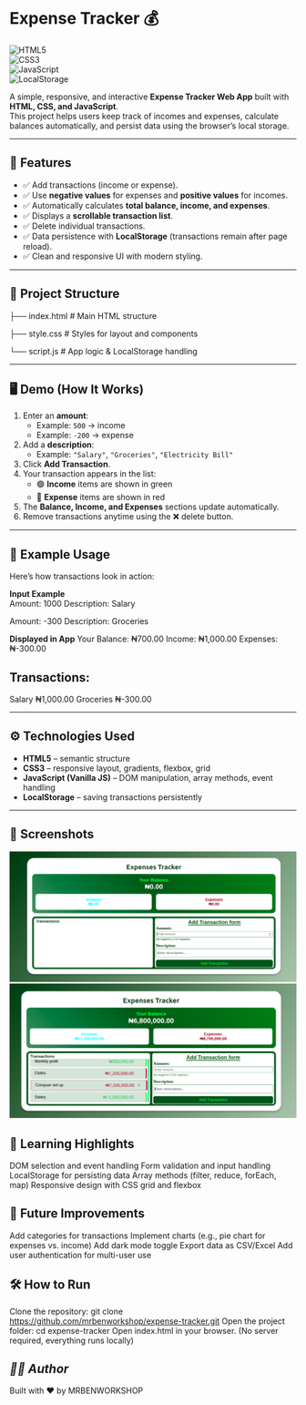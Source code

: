 # Expense Tracker 💰

![HTML5](https://img.shields.io/badge/HTML5-E34F26?style=for-the-badge&logo=html5&logoColor=white)  
![CSS3](https://img.shields.io/badge/CSS3-1572B6?style=for-the-badge&logo=css3&logoColor=white)  
![JavaScript](https://img.shields.io/badge/JavaScript-F7E017?style=for-the-badge&logo=javascript&logoColor=black)  
![LocalStorage](https://img.shields.io/badge/Storage-LocalStorage-blue?style=for-the-badge&logo=google-chrome&logoColor=white)  


A simple, responsive, and interactive **Expense Tracker Web App** built with **HTML, CSS, and JavaScript**.  
This project helps users keep track of incomes and expenses, calculate balances automatically, and persist data using the browser’s local storage.

---

## 🚀 Features
- ✅ Add transactions (income or expense).  
- ✅ Use **negative values** for expenses and **positive values** for incomes.  
- ✅ Automatically calculates **total balance, income, and expenses**.  
- ✅ Displays a **scrollable transaction list**.  
- ✅ Delete individual transactions.  
- ✅ Data persistence with **LocalStorage** (transactions remain after page reload).  
- ✅ Clean and responsive UI with modern styling.  

---

## 📂 Project Structure
├── index.html # Main HTML structure

├── style.css # Styles for layout and components

└── script.js # App logic & LocalStorage handling


---

## 🖥️ Demo (How It Works)
1. Enter an **amount**:
   - Example: `500` → income  
   - Example: `-200` → expense  
2. Add a **description**:
   - Example: `"Salary"`, `"Groceries"`, `"Electricity Bill"`  
3. Click **Add Transaction**.  
4. Your transaction appears in the list:  
   - 🟢 **Income** items are shown in green  
   - 🔴 **Expense** items are shown in red  
5. The **Balance, Income, and Expenses** sections update automatically.  
6. Remove transactions anytime using the ❌ delete button.  

---

## 📝 Example Usage
Here’s how transactions look in action:

**Input Example**  
Amount: 1000
Description: Salary

Amount: -300
Description: Groceries

**Displayed in App**
Your Balance: ₦700.00
Income: ₦1,000.00
Expenses: ₦-300.00

## Transactions:
Salary ₦1,000.00
Groceries ₦-300.00


---

## ⚙️ Technologies Used
- **HTML5** – semantic structure  
- **CSS3** – responsive layout, gradients, flexbox, grid  
- **JavaScript (Vanilla JS)** – DOM manipulation, array methods, event handling  
- **LocalStorage** – saving transactions persistently  

---

## 📸 Screenshots
![App 1st Screenshot](Screenshot1.png)
![App 2nd Screenshot](Screenshot2.png)

## 📖 Learning Highlights
DOM selection and event handling
Form validation and input handling
LocalStorage for persisting data
Array methods (filter, reduce, forEach, map)
Responsive design with CSS grid and flexbox

## 🚧 Future Improvements
Add categories for transactions
Implement charts (e.g., pie chart for expenses vs. income)
Add dark mode toggle
Export data as CSV/Excel
Add user authentication for multi-user use

## 🛠️ How to Run
Clone the repository:
git clone https://github.com/mrbenworkshop/expense-tracker.git
Open the project folder:
cd expense-tracker
Open index.html in your browser.
(No server required, everything runs locally)

## *👨‍💻 Author*

Built with ❤️ by MRBENWORKSHOP
